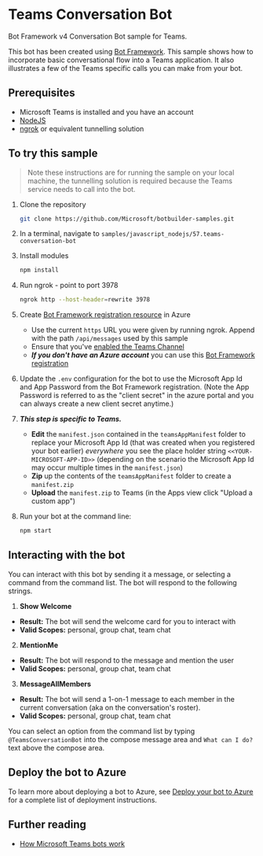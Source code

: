 
# Teams Conversation Bot

Bot Framework v4 Conversation Bot sample for Teams.

This bot has been created using [Bot Framework](https://dev.botframework.com). This sample shows
how to incorporate basic conversational flow into a Teams application. It also illustrates a few of the Teams specific calls you can make from your bot.

## Prerequisites

- Microsoft Teams is installed and you have an account
- [NodeJS](https://nodejs.org/en/)
- [ngrok](https://ngrok.com/) or equivalent tunnelling solution

## To try this sample

> Note these instructions are for running the sample on your local machine, the tunnelling solution is required because
the Teams service needs to call into the bot.

1) Clone the repository

    ```bash
    git clone https://github.com/Microsoft/botbuilder-samples.git
    ```

1) In a terminal, navigate to `samples/javascript_nodejs/57.teams-conversation-bot`

1) Install modules

    ```bash
    npm install
    ```

1) Run ngrok - point to port 3978

    ```bash
    ngrok http --host-header=rewrite 3978
    ```

1) Create [Bot Framework registration resource](https://docs.microsoft.com/en-us/azure/bot-service/bot-service-quickstart-registration) in Azure
    - Use the current `https` URL you were given by running ngrok. Append with the path `/api/messages` used by this sample
    - Ensure that you've [enabled the Teams Channel](https://docs.microsoft.com/en-us/azure/bot-service/channel-connect-teams?view=azure-bot-service-4.0)
    - __*If you don't have an Azure account*__ you can use this [Bot Framework registration](https://docs.microsoft.com/en-us/microsoftteams/platform/bots/how-to/create-a-bot-for-teams#register-your-web-service-with-the-bot-framework)

1) Update the `.env` configuration for the bot to use the Microsoft App Id and App Password from the Bot Framework registration. (Note the App Password is referred to as the "client secret" in the azure portal and you can always create a new client secret anytime.)

1) __*This step is specific to Teams.*__
    - **Edit** the `manifest.json` contained in the  `teamsAppManifest` folder to replace your Microsoft App Id (that was created when you registered your bot earlier) *everywhere* you see the place holder string `<<YOUR-MICROSOFT-APP-ID>>` (depending on the scenario the Microsoft App Id may occur multiple times in the `manifest.json`)
    - **Zip** up the contents of the `teamsAppManifest` folder to create a `manifest.zip`
    - **Upload** the `manifest.zip` to Teams (in the Apps view click "Upload a custom app")

1) Run your bot at the command line:

    ```bash
    npm start
    ```

## Interacting with the bot

You can interact with this bot by sending it a message, or selecting a command from the command list. The bot will respond to the following strings. 

1. **Show Welcome**
  - **Result:** The bot will send the welcome card for you to interact with
  - **Valid Scopes:** personal, group chat, team chat
2. **MentionMe**
  - **Result:** The bot will respond to the message and mention the user
  - **Valid Scopes:** personal, group chat, team chat
3. **MessageAllMembers**
  - **Result:** The bot will send a 1-on-1 message to each member in the current conversation (aka on the conversation's roster).
  - **Valid Scopes:** personal, group chat, team chat

You can select an option from the command list by typing ```@TeamsConversationBot``` into the compose message area and ```What can I do?``` text above the compose area.

## Deploy the bot to Azure

To learn more about deploying a bot to Azure, see [Deploy your bot to Azure](https://aka.ms/azuredeployment) for a complete list of deployment instructions.

## Further reading

- [How Microsoft Teams bots work](https://docs.microsoft.com/en-us/azure/bot-service/bot-builder-basics-teams?view=azure-bot-service-4.0&tabs=javascript)

